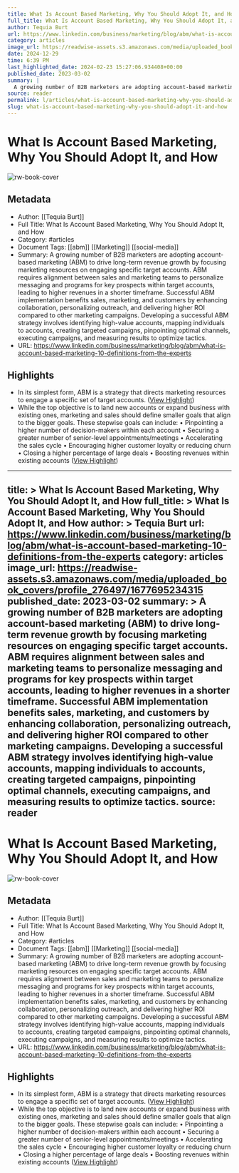 ```yaml
---
title: What Is Account Based Marketing, Why You Should Adopt It, and How
full_title: What Is Account Based Marketing, Why You Should Adopt It, and How
author: Tequia Burt
url: https://www.linkedin.com/business/marketing/blog/abm/what-is-account-based-marketing-10-definitions-from-the-experts
category: articles
image_url: https://readwise-assets.s3.amazonaws.com/media/uploaded_book_covers/profile_276497/1677695234315
date: 2024-12-29
time: 6:39 PM
last_highlighted_date: 2024-02-23 15:27:06.934408+00:00
published_date: 2023-03-02
summary: |
  A growing number of B2B marketers are adopting account-based marketing (ABM) to drive long-term revenue growth by focusing marketing resources on engaging specific target accounts. ABM requires alignment between sales and marketing teams to personalize messaging and programs for key prospects within target accounts, leading to higher revenues in a shorter timeframe. Successful ABM implementation benefits sales, marketing, and customers by enhancing collaboration, personalizing outreach, and delivering higher ROI compared to other marketing campaigns. Developing a successful ABM strategy involves identifying high-value accounts, mapping individuals to accounts, creating targeted campaigns, pinpointing optimal channels, executing campaigns, and measuring results to optimize tactics.
source: reader
permalink: l/articles/what-is-account-based-marketing-why-you-should-adopt-it-and-how
slug: what-is-account-based-marketing-why-you-should-adopt-it-and-how
---
```

# What Is Account Based Marketing, Why You Should Adopt It, and How

![rw-book-cover](https://readwise-assets.s3.amazonaws.com/media/uploaded_book_covers/profile_276497/1677695234315)

## Metadata
- Author: [[Tequia Burt]]
- Full Title: What Is Account Based Marketing, Why You Should Adopt It, and How
- Category: #articles
- Document Tags: [[abm]] [[Marketing]] [[social-media]] 
- Summary: A growing number of B2B marketers are adopting account-based marketing (ABM) to drive long-term revenue growth by focusing marketing resources on engaging specific target accounts. ABM requires alignment between sales and marketing teams to personalize messaging and programs for key prospects within target accounts, leading to higher revenues in a shorter timeframe. Successful ABM implementation benefits sales, marketing, and customers by enhancing collaboration, personalizing outreach, and delivering higher ROI compared to other marketing campaigns. Developing a successful ABM strategy involves identifying high-value accounts, mapping individuals to accounts, creating targeted campaigns, pinpointing optimal channels, executing campaigns, and measuring results to optimize tactics.
- URL: https://www.linkedin.com/business/marketing/blog/abm/what-is-account-based-marketing-10-definitions-from-the-experts

## Highlights
- In its simplest form, ABM is a strategy that directs marketing resources to engage a specific set of target accounts. ([View Highlight](https://read.readwise.io/read/01hqb92hb676ftxvjsmvp41p71))
- While the top objective is to land new accounts or expand business with existing ones, marketing and sales should define smaller goals that align to the bigger goals. These stepwise goals can include:
  • Pinpointing a higher number of decision-makers within each account
  • Securing a greater number of senior-level appointments/meetings
  • Accelerating the sales cycle
  • Encouraging higher customer loyalty or reducing churn
  • Closing a higher percentage of large deals
  • Boosting revenues within existing accounts ([View Highlight](https://read.readwise.io/read/01hqb97jvpmsq068ypgnp6j5bf))


---
title: >
  What Is Account Based Marketing, Why You Should Adopt It, and How
full_title: >
  What Is Account Based Marketing, Why You Should Adopt It, and How
author: >
  Tequia Burt
url: https://www.linkedin.com/business/marketing/blog/abm/what-is-account-based-marketing-10-definitions-from-the-experts
category: articles
image_url: https://readwise-assets.s3.amazonaws.com/media/uploaded_book_covers/profile_276497/1677695234315
published_date: 2023-03-02
summary: >
  A growing number of B2B marketers are adopting account-based marketing (ABM) to drive long-term revenue growth by focusing marketing resources on engaging specific target accounts. ABM requires alignment between sales and marketing teams to personalize messaging and programs for key prospects within target accounts, leading to higher revenues in a shorter timeframe. Successful ABM implementation benefits sales, marketing, and customers by enhancing collaboration, personalizing outreach, and delivering higher ROI compared to other marketing campaigns. Developing a successful ABM strategy involves identifying high-value accounts, mapping individuals to accounts, creating targeted campaigns, pinpointing optimal channels, executing campaigns, and measuring results to optimize tactics.
source: reader
---
# What Is Account Based Marketing, Why You Should Adopt It, and How

![rw-book-cover](https://readwise-assets.s3.amazonaws.com/media/uploaded_book_covers/profile_276497/1677695234315)

## Metadata
- Author: [[Tequia Burt]]
- Full Title: What Is Account Based Marketing, Why You Should Adopt It, and How
- Category: #articles
- Document Tags: [[abm]] [[Marketing]] [[social-media]] 
- Summary: A growing number of B2B marketers are adopting account-based marketing (ABM) to drive long-term revenue growth by focusing marketing resources on engaging specific target accounts. ABM requires alignment between sales and marketing teams to personalize messaging and programs for key prospects within target accounts, leading to higher revenues in a shorter timeframe. Successful ABM implementation benefits sales, marketing, and customers by enhancing collaboration, personalizing outreach, and delivering higher ROI compared to other marketing campaigns. Developing a successful ABM strategy involves identifying high-value accounts, mapping individuals to accounts, creating targeted campaigns, pinpointing optimal channels, executing campaigns, and measuring results to optimize tactics.
- URL: https://www.linkedin.com/business/marketing/blog/abm/what-is-account-based-marketing-10-definitions-from-the-experts

## Highlights
- In its simplest form, ABM is a strategy that directs marketing resources to engage a specific set of target accounts. ([View Highlight](https://read.readwise.io/read/01hqb92hb676ftxvjsmvp41p71))
- While the top objective is to land new accounts or expand business with existing ones, marketing and sales should define smaller goals that align to the bigger goals. These stepwise goals can include:
  • Pinpointing a higher number of decision-makers within each account
  • Securing a greater number of senior-level appointments/meetings
  • Accelerating the sales cycle
  • Encouraging higher customer loyalty or reducing churn
  • Closing a higher percentage of large deals
  • Boosting revenues within existing accounts ([View Highlight](https://read.readwise.io/read/01hqb97jvpmsq068ypgnp6j5bf))


